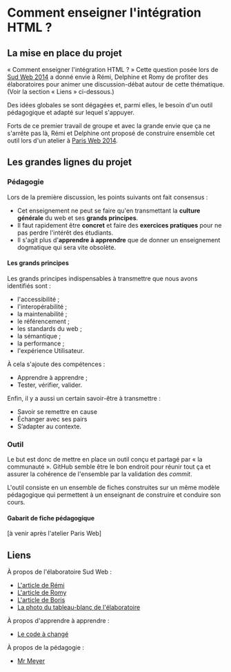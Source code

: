 Comment enseigner l'intégration HTML ?
=========

La mise en place du projet
---------

« Comment enseigner l'intégration HTML ? » Cette question posée lors de [Sud Web 2014](http://sudweb.fr/2014/) a donné envie à Rémi, Delphine et Romy de profiter des élaboratoires pour animer une discussion-débat autour de cette thématique. (Voir la section « Liens » ci-dessous.)

Des idées globales se sont dégagées et, parmi elles, le besoin d'un outil pédagogique et adapté sur lequel s'appuyer.

Forts de ce premier travail de groupe et avec la grande envie que ça ne s'arrête pas là, Rémi et Delphine ont proposé de construire ensemble cet outil lors d'un atelier à [Paris Web 2014](http://www.paris-web.fr/).

Les grandes lignes du projet
---------

### Pédagogie

Lors de la première discussion, les points suivants ont fait consensus : 
- Cet enseignement ne peut se faire qu'en transmettant la **culture générale** du web et ses **grands principes**.
- Il faut rapidement être **concret** et faire des **exercices pratiques** pour ne pas perdre l'intérêt des étudiants.
- Il s'agit plus d'**apprendre à apprendre** que de donner un enseignement dogmatique qui sera vite obsolète.

#### Les grands principes

Les grands principes indispensables à transmettre que nous avons identifiés sont : 
- l'accessibilité ; 
- l'interopérabilité ; 
- la maintenabilité ; 
- le référencement ; 
- les standards du web ; 
- la sémantique ; 
- la performance ; 
- l'expérience Utilisateur.

À cela s'ajoute des compétences : 
- Apprendre à apprendre ; 
- Tester, vérifier, valider.

Enfin, il y a aussi un certain savoir-être à transmettre : 
- Savoir se remettre en cause
- Échanger avec ses pairs
- S’adapter au contexte.

### Outil

Le but est donc de mettre en place un outil conçu et partagé par « la communauté ». GitHub semble être le bon endroit pour réunir tout ça et assurer la cohérence de l'ensemble par la validation des _commit_.

L'outil consiste en un ensemble de fiches construites sur un même modèle pédagogique qui permettent à un enseignant de construire et conduire son cours.

#### Gabarit de fiche pédagogique

[à venir après l'atelier Paris Web]

Liens
---------

À propos de l'élaboratoire Sud Web :
- [L'article de Rémi](http://www.hteumeuleu.fr/comment-enseigner-integration-web/)
- [L'article de Romy](http://romy.tetue.net/comment-enseigner-int%C3%A9gration-HTML)
- [L'article de Boris](http://borisschapira.com/blog/un-outil-pour-enseigner-le-web-front-end/)
- [La photo du tableau-blanc de l'élaboratoire](http://nissone.com/sudweb2014/EnseignerHTML-ElaboratoireSudWeb.jpg)

À propos d'apprendre à apprendre : 
- [Le code à changé](http://borisschapira.com/blog/le-code-a-change/)

À propos de la pédagogie : 
- [Mr Meyer](http://www.hteumeuleu.fr/mr-meyer/)
